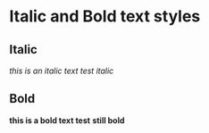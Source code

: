 # Italic and Bold text styles

## Italic

*this is an italic text test*
_italic_

## Bold

__this is a bold text test__
**still bold**

